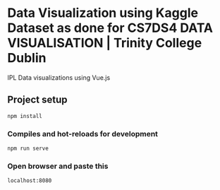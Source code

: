 # Data Visualization using Kaggle Dataset as done for CS7DS4 DATA VISUALISATION | Trinity College Dublin

IPL Data visualizations using Vue.js

## Project setup
```
npm install
```

### Compiles and hot-reloads for development
```
npm run serve
```
### Open browser and paste this
```
localhost:8080

```



